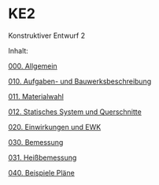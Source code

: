 # KE2
Konstruktiver Entwurf 2

Inhalt:

[000. Allgemein](https://aiztok.github.io/KE2/000_Allgemein.html)

[010. Aufgaben- und Bauwerksbeschreibung](https://aiztok.github.io/KE2/010_Aufgaben-_und_Bauwerksbeschreibung.html)

[011. Materialwahl](https://aiztok.github.io/KE2/011_Materialwahl.html)

[012. Statisches System und Querschnitte](https://aiztok.github.io/KE2/012_Statisches_System_und_Querschnitte.html)

[020. Einwirkungen und EWK](https://aiztok.github.io/KE2/020_Einwirkungen_und_EWK.html)

[030. Bemessung](https://aiztok.github.io/KE2/030_Bemessung.html)

[031. Heißbemessung](https://aiztok.github.io/KE2/031_Heißbemessung.html)

[040. Beispiele Pläne](https://aiztok.github.io/KE2/040_Beispiele_Pläne.html)

